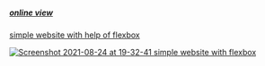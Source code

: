 <h5><a href="https://hadioryanipr.github.io/simple-website/">online view</h5>

simple website with help of flexbox
  
![Screenshot 2021-08-24 at 19-32-41 simple website with flexbox](https://user-images.githubusercontent.com/83688429/130640917-e9b35e95-eb38-4576-ab78-ac1c942e6e7d.png)

 
 
 
